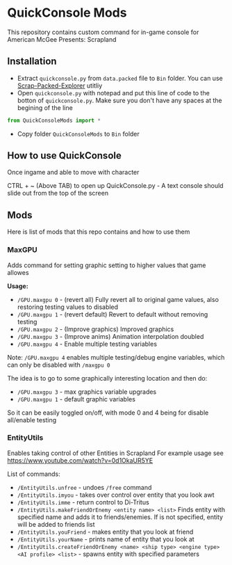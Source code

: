 # QuickConsole Mods

This repository contains custom command for in-game console for American McGee Presents: Scrapland

## Installation

 - Extract `quickconsole.py` from `data.packed` file to `Bin` folder. You can use [Scrap-Packed-Explorer](https://github.com/ReScrap/Scrap-Packed-Explorer) utitliy
 - Open `quickconsole.py` with notepad and put this line of code to the botton of `quickconsole.py`. Make sure you don't have any spaces at the begining of the line

```python
from QuickConsoleMods import *
```

 - Copy folder `QuickConsoleMods` to `Bin` folder

## How to use QuickConsole

Once ingame and able to move with character

CTRL + ~ (Above TAB) to open up QuickConsole.py - A text console should slide out from the top of the screen

## Mods

Here is list of mods that this repo contains and how to use them

### MaxGPU

Adds command for setting graphic setting to higher values that game allowes

**Usage:**

 - `/GPU.maxgpu 0` - (revert all) Fully revert all to original game values, also restoring testing values to disabled
 - `/GPU.maxgpu 1` - (revert default) Revert to default without removing testing
 - `/GPU.maxgpu 2` - (Improve graphics) Improved graphics
 - `/GPU.maxgpu 3` - (Improve anims) Animation interpolation doubled
 - `/GPU.maxgpu 4` - Enable multiple testing variables

Note: `/GPU.maxgpu 4` enables multiple testing/debug engine variables, which can only be disabled with `/maxgpu 0`

The idea is to go to some graphically interesting location and then do:

 - `/GPU.maxgpu 3` - max graphics variable upgrades
 - `/GPU.maxgpu 1` - default graphic variables

So it can be easily toggled on/off, with mode 0 and 4 being for disable all/enable testing

### EntityUtils

Enables taking control of other Entities in Scrapland
For example usage see https://www.youtube.com/watch?v=0d1OkaUR5YE

List of commands:

 - `/EntityUtils.unfree` - undoes `/free` command
 - `/EntityUtils.imyou` - takes over control over entity that you look awt
 - `/EntityUtils.imme` - return control to Di-Tritus
 - `/EntityUtils.makeFriendOrEnemy <entity name> <list>`  Finds entity with specified name and adds it to friends/enemies. If <list> is not specified, entity will be added to friends list
 - `/EntityUtils.youFriend` - makes entity that you look at friend
 - `/EntityUtils.yourName` - prints name of entity that you look at
 - `/EntityUtils.createFriendOrEnemy <name> <ship type> <engine type> <AI profile> <list>` - spawns entity with specified parameters
